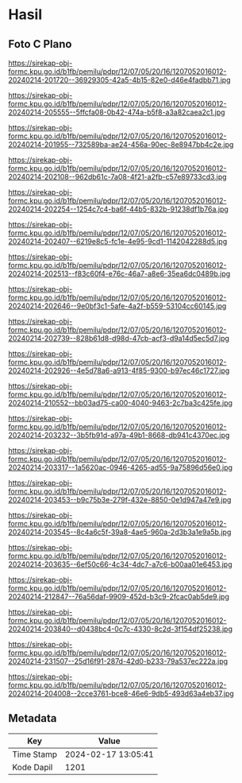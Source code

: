 # Hasil

## Foto C Plano

https://sirekap-obj-formc.kpu.go.id/b1fb/pemilu/pdpr/12/07/05/20/16/1207052016012-20240214-201720--36929305-42a5-4b15-82e0-d46e4fadbb71.jpg

https://sirekap-obj-formc.kpu.go.id/b1fb/pemilu/pdpr/12/07/05/20/16/1207052016012-20240214-205555--5ffcfa08-0b42-474a-b5f8-a3a82caea2c1.jpg

https://sirekap-obj-formc.kpu.go.id/b1fb/pemilu/pdpr/12/07/05/20/16/1207052016012-20240214-201955--732589ba-ae24-456a-90ec-8e8947bb4c2e.jpg

https://sirekap-obj-formc.kpu.go.id/b1fb/pemilu/pdpr/12/07/05/20/16/1207052016012-20240214-202108--962db61c-7a08-4f21-a2fb-c57e89733cd3.jpg

https://sirekap-obj-formc.kpu.go.id/b1fb/pemilu/pdpr/12/07/05/20/16/1207052016012-20240214-202254--1254c7c4-ba6f-44b5-832b-91238df1b76a.jpg

https://sirekap-obj-formc.kpu.go.id/b1fb/pemilu/pdpr/12/07/05/20/16/1207052016012-20240214-202407--6219e8c5-fc1e-4e95-9cd1-1142042288d5.jpg

https://sirekap-obj-formc.kpu.go.id/b1fb/pemilu/pdpr/12/07/05/20/16/1207052016012-20240214-202513--f83c60f4-e76c-46a7-a8e6-35ea6dc0489b.jpg

https://sirekap-obj-formc.kpu.go.id/b1fb/pemilu/pdpr/12/07/05/20/16/1207052016012-20240214-202646--9e0bf3c1-5afe-4a2f-b559-53104cc60145.jpg

https://sirekap-obj-formc.kpu.go.id/b1fb/pemilu/pdpr/12/07/05/20/16/1207052016012-20240214-202739--828b61d8-d98d-47cb-acf3-d9a14d5ec5d7.jpg

https://sirekap-obj-formc.kpu.go.id/b1fb/pemilu/pdpr/12/07/05/20/16/1207052016012-20240214-202926--4e5d78a6-a913-4f85-9300-b97ec46c1727.jpg

https://sirekap-obj-formc.kpu.go.id/b1fb/pemilu/pdpr/12/07/05/20/16/1207052016012-20240214-210552--bb03ad75-ca00-4040-9463-2c7ba3c425fe.jpg

https://sirekap-obj-formc.kpu.go.id/b1fb/pemilu/pdpr/12/07/05/20/16/1207052016012-20240214-203232--3b5fb91d-a97a-49b1-8668-db941c4370ec.jpg

https://sirekap-obj-formc.kpu.go.id/b1fb/pemilu/pdpr/12/07/05/20/16/1207052016012-20240214-203317--1a5620ac-0946-4265-ad55-9a75896d56e0.jpg

https://sirekap-obj-formc.kpu.go.id/b1fb/pemilu/pdpr/12/07/05/20/16/1207052016012-20240214-203453--b9c75b3e-279f-432e-8850-0e1d947a47e9.jpg

https://sirekap-obj-formc.kpu.go.id/b1fb/pemilu/pdpr/12/07/05/20/16/1207052016012-20240214-203545--8c4a6c5f-39a8-4ae5-960a-2d3b3a1e9a5b.jpg

https://sirekap-obj-formc.kpu.go.id/b1fb/pemilu/pdpr/12/07/05/20/16/1207052016012-20240214-203635--6ef50c66-4c34-4dc7-a7c6-b00aa01e6453.jpg

https://sirekap-obj-formc.kpu.go.id/b1fb/pemilu/pdpr/12/07/05/20/16/1207052016012-20240214-212847--76a56daf-9909-452d-b3c9-2fcac0ab5de9.jpg

https://sirekap-obj-formc.kpu.go.id/b1fb/pemilu/pdpr/12/07/05/20/16/1207052016012-20240214-203840--d0438bc4-0c7c-4330-8c2d-3f154df25238.jpg

https://sirekap-obj-formc.kpu.go.id/b1fb/pemilu/pdpr/12/07/05/20/16/1207052016012-20240214-231507--25d16f91-287d-42d0-b233-79a537ec222a.jpg

https://sirekap-obj-formc.kpu.go.id/b1fb/pemilu/pdpr/12/07/05/20/16/1207052016012-20240214-204008--2cce3761-bce8-46e6-9db5-493d63a4eb37.jpg


## Metadata

| Key        | Value               |
| ---------- | ------------------- |
| Time Stamp | 2024-02-17 13:05:41 |
| Kode Dapil | 1201                |




